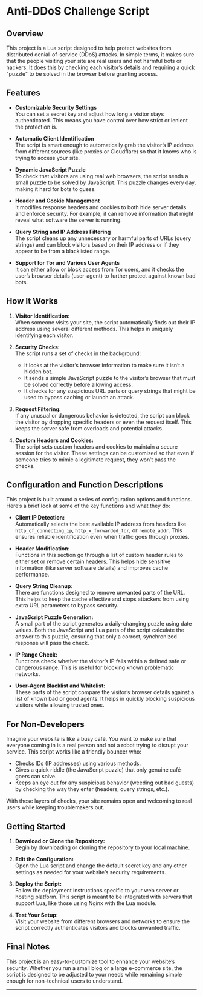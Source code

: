 # Anti-DDoS Challenge Script

## Overview

This project is a Lua script designed to help protect websites from distributed denial-of-service (DDoS) attacks. In simple terms, it makes sure that the people visiting your site are real users and not harmful bots or hackers. It does this by checking each visitor’s details and requiring a quick "puzzle" to be solved in the browser before granting access.

## Features

- **Customizable Security Settings**  
  You can set a secret key and adjust how long a visitor stays authenticated. This means you have control over how strict or lenient the protection is.

- **Automatic Client Identification**  
  The script is smart enough to automatically grab the visitor’s IP address from different sources (like proxies or Cloudflare) so that it knows who is trying to access your site.

- **Dynamic JavaScript Puzzle**  
  To check that visitors are using real web browsers, the script sends a small puzzle to be solved by JavaScript. This puzzle changes every day, making it hard for bots to guess.

- **Header and Cookie Management**  
  It modifies response headers and cookies to both hide server details and enforce security. For example, it can remove information that might reveal what software the server is running.

- **Query String and IP Address Filtering**  
  The script cleans up any unnecessary or harmful parts of URLs (query strings) and can block visitors based on their IP address or if they appear to be from a blacklisted range.

- **Support for Tor and Various User Agents**  
  It can either allow or block access from Tor users, and it checks the user’s browser details (user-agent) to further protect against known bad bots.

## How It Works

1. **Visitor Identification:**  
   When someone visits your site, the script automatically finds out their IP address using several different methods. This helps in uniquely identifying each visitor.

2. **Security Checks:**  
   The script runs a set of checks in the background:
   - It looks at the visitor’s browser information to make sure it isn’t a hidden bot.
   - It sends a simple JavaScript puzzle to the visitor’s browser that must be solved correctly before allowing access.
   - It checks for any suspicious URL parts or query strings that might be used to bypass caching or launch an attack.

3. **Request Filtering:**  
   If any unusual or dangerous behavior is detected, the script can block the visitor by dropping specific headers or even the request itself. This keeps the server safe from overloads and potential attacks.

4. **Custom Headers and Cookies:**  
   The script sets custom headers and cookies to maintain a secure session for the visitor. These settings can be customized so that even if someone tries to mimic a legitimate request, they won’t pass the checks.

## Configuration and Function Descriptions

This project is built around a series of configuration options and functions. Here’s a brief look at some of the key functions and what they do:

- **Client IP Detection:**  
  Automatically selects the best available IP address from headers like `http_cf_connecting_ip`, `http_x_forwarded_for`, or `remote_addr`. This ensures reliable identification even when traffic goes through proxies.

- **Header Modification:**  
  Functions in this section go through a list of custom header rules to either set or remove certain headers. This helps hide sensitive information (like server software details) and improves cache performance.

- **Query String Cleanup:**  
  There are functions designed to remove unwanted parts of the URL. This helps to keep the cache effective and stops attackers from using extra URL parameters to bypass security.

- **JavaScript Puzzle Generation:**  
  A small part of the script generates a daily-changing puzzle using date values. Both the JavaScript and Lua parts of the script calculate the answer to this puzzle, ensuring that only a correct, synchronized response will pass the check.

- **IP Range Check:**  
  Functions check whether the visitor’s IP falls within a defined safe or dangerous range. This is useful for blocking known problematic networks.

- **User-Agent Blacklist and Whitelist:**  
  These parts of the script compare the visitor’s browser details against a list of known bad or good agents. It helps in quickly blocking suspicious visitors while allowing trusted ones.

## For Non-Developers

Imagine your website is like a busy café. You want to make sure that everyone coming in is a real person and not a robot trying to disrupt your service. This script works like a friendly bouncer who:
- Checks IDs (IP addresses) using various methods.
- Gives a quick riddle (the JavaScript puzzle) that only genuine café-goers can solve.
- Keeps an eye out for any suspicious behavior (weeding out bad guests) by checking the way they enter (headers, query strings, etc.).

With these layers of checks, your site remains open and welcoming to real users while keeping troublemakers out.

## Getting Started

1. **Download or Clone the Repository:**  
   Begin by downloading or cloning the repository to your local machine.

2. **Edit the Configuration:**  
   Open the Lua script and change the default secret key and any other settings as needed for your website’s security requirements.

3. **Deploy the Script:**  
   Follow the deployment instructions specific to your web server or hosting platform. This script is meant to be integrated with servers that support Lua, like those using Nginx with the Lua module.

4. **Test Your Setup:**  
   Visit your website from different browsers and networks to ensure the script correctly authenticates visitors and blocks unwanted traffic.

## Final Notes

This project is an easy-to-customize tool to enhance your website’s security. Whether you run a small blog or a large e-commerce site, the script is designed to be adjusted to your needs while remaining simple enough for non-technical users to understand.

---
